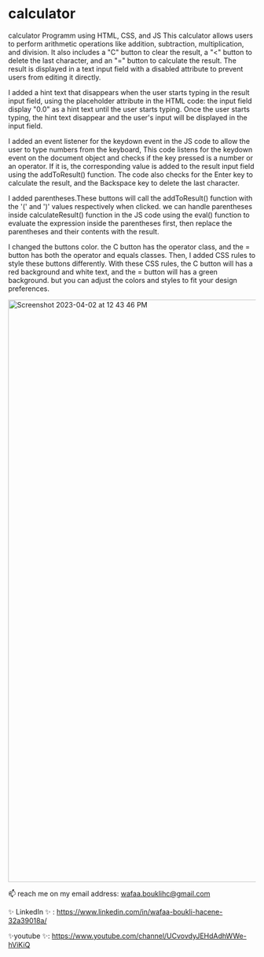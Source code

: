 # calculator
calculator Programm using HTML, CSS, and JS
This calculator allows users to perform arithmetic operations like addition, subtraction, multiplication, and division. It also includes a "C" button to clear the result, a "<" button to delete the last character, and an "=" button to calculate the result. The result is displayed in a text input field with a disabled attribute to prevent users from editing it directly.

I added a hint text that disappears when the user starts typing in the result input field, using the placeholder attribute in the HTML code:
the input field display "0.0" as a hint text until the user starts typing. Once the user starts typing, the hint text disappear and the user's input will be displayed in the input field.

I added an event listener for the keydown event in the JS code to allow the user to type numbers from the keyboard, 
This code listens for the keydown event on the document object and checks if the key pressed is a number or an operator. If it is, the corresponding value is added to the result input field using the addToResult() function. The code also checks for the Enter key to calculate the result, and the Backspace key to delete the last character.

I added parentheses.These buttons will call the addToResult() function with the '(' and ')' values respectively when clicked.
we can handle parentheses inside calculateResult() function in the JS code using the eval() function to evaluate the expression inside the parentheses first, then replace the parentheses and their contents with the result. 

I changed the buttons color. the C button has the operator class, and the = button has both the operator and equals classes. Then, I added CSS rules to style these buttons differently. 
With these CSS rules, the C button will has a red background and white text, and the = button will has a green background. but you can adjust the colors and styles to fit your design preferences.

<img width="1185" alt="Screenshot 2023-04-02 at 12 43 46 PM" src="https://user-images.githubusercontent.com/86812397/229350774-1bf49eaf-7bf2-4b16-851f-390b3967fbe9.png">


📫 reach me on my email address: wafaa.bouklihc@gmail.com

✨ LinkedIn ✨ : https://www.linkedin.com/in/wafaa-boukli-hacene-32a39018a/

✨youtube ✨: https://www.youtube.com/channel/UCvovdyJEHdAdhWWe-hViKiQ
